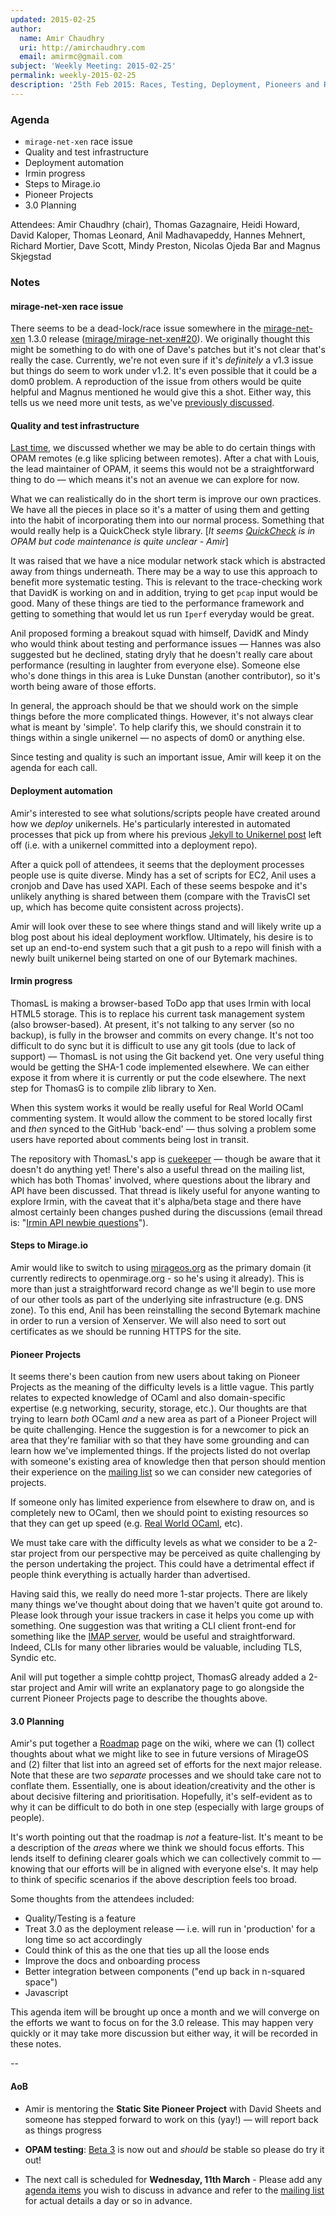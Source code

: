 ```yaml
---
updated: 2015-02-25
author:
  name: Amir Chaudhry
  uri: http://amirchaudhry.com
  email: amirmc@gmail.com
subject: 'Weekly Meeting: 2015-02-25'
permalink: weekly-2015-02-25
description: '25th Feb 2015: Races, Testing, Deployment, Pioneers and Roadmapping'
---
```


### Agenda ###

- `mirage-net-xen` race issue
- Quality and test infrastructure
- Deployment automation
- Irmin progress
- Steps to Mirage.io
- Pioneer Projects
- 3.0 Planning


Attendees: Amir Chaudhry (chair), Thomas Gazagnaire, Heidi Howard,
David Kaloper, Thomas Leonard, Anil Madhavapeddy, Hannes Mehnert,
Richard Mortier, Dave Scott, Mindy Preston, Nicolas Ojeda Bar
and Magnus Skjegstad


### Notes ###

#### mirage-net-xen race issue #### 

There seems to be a dead-lock/race issue somewhere in the [mirage-net-xen][]
1.3.0 release ([mirage/mirage-net-xen#20][]). We originally thought this might
be something to do with one of Dave's patches but it's not clear that's really
the case. Currently, we're not even sure if it's *definitely* a v1.3 issue but
things do seem to work under v1.2.  It's even possible that it could be a dom0
problem.  A reproduction of the issue from others would be quite helpful and
Magnus mentioned he would give this a shot. Either way, this tells us we need
more unit tests, as we've [previously discussed][quality].  

[quality]: /weekly/weekly-2015-02-11#ImprovingQuality
[mirage-net-xen]: https://github.com/mirage/mirage-net-xen
[mirage/mirage-net-xen#20]: https://github.com/mirage/mirage-net-xen/issues/20


#### Quality and test infrastructure #### 

[Last time][quality], we discussed whether we may be able to do certain things
with OPAM remotes (e.g like splicing between remotes).  After a chat with
Louis, the lead maintainer of OPAM, it seems this would not be a
straightforward thing to do — which means it's not an avenue we can explore
for now.

What we can realistically do in the short term is improve our own practices.
We have all the pieces in place so it's a matter of using them and getting
into the habit of incorporating them into our normal process. Something that
would really help is a QuickCheck style library. \[*It seems [QuickCheck][]
is in OPAM but code maintenance is quite unclear - Amir*\]

It was raised that we have a nice modular network stack which is abstracted
away from things underneath. There may be a way to use this approach to
benefit more systematic testing. This is relevant to the trace-checking work
that DavidK is working on and in addition, trying to get `pcap` input would be
good. Many of these things are tied to the performance framework and getting
to something that would let us run `Iperf` everyday would be great.

Anil proposed forming a breakout squad with himself, DavidK and Mindy who would
think about testing and performance issues — Hannes was also suggested but
he declined, stating dryly that he doesn't really care about performance
(resulting in laughter from everyone else). Someone else who's done things in
this area is Luke Dunstan (another contributor), so it's worth being aware of
those efforts.

In general, the approach should be that we should work on the simple things
before the more complicated things.  However, it's not always clear what is
meant by 'simple'.  To help clarify this, we should constrain it to things
within a single unikernel — no aspects of dom0 or anything else.

Since testing and quality is such an important issue, Amir will keep it on the
agenda for each call.

[QuickCheck]: http://opam.ocaml.org/packages/quickcheck/quickcheck.1.0.2/


#### Deployment automation #### 

Amir's interested to see what solutions/scripts people have created around how
we *deploy* unikernels.  He's particularly interested in automated processes
that pick up from where his previous [Jekyll to Unikernel post][ac-jekyll-unik]
left off (i.e. with a unikernel committed into a deployment repo).  

After a quick poll of attendees, it seems that the deployment processes people
use is quite diverse.  Mindy has a set of scripts for EC2, Anil uses a cronjob
and Dave has used XAPI.  Each of these seems bespoke and it's unlikely
anything is shared between them (compare with the TravisCI set up, which has
become quite consistent across projects).

Amir will look over these to see where things stand and will likely write up a
blog post about his ideal deployment workflow. Ultimately, his desire is to
set up an end-to-end system such that a git push to a repo will finish with a
newly built unikernel being started on one of our Bytemark machines.

[ac-jekyll-unik]: http://amirchaudhry.com/from-jekyll-to-unikernel-in-fifty-lines


#### Irmin progress #### 

ThomasL is making a browser-based ToDo app that uses Irmin with local HTML5
storage.  This is to replace his current task management system (also
browser-based).  At present, it's not talking to any server (so no backup), is
fully in the browser and commits on every change. It's not too difficult to do
sync but it is difficult to use any git tools (due to lack of support) — 
ThomasL is not using the Git backend yet. One very useful thing would be
getting the SHA-1 code implemented elsewhere. We can either expose it from
where it is currently or put the code elsewhere.  The next step for ThomasG is
to compile zlib library to Xen.

When this system works it would be really useful for Real World OCaml
commenting system.  It would allow the comment to be stored locally first and
*then* synced to the GitHub 'back-end' — thus solving a problem some users
have reported about comments being lost in transit.

The repository with ThomasL's app is [cuekeeper][] — though be aware that it
doesn't do anything yet!  There's also a useful thread on the mailing list,
which has both Thomas' involved, where questions about the library and API
have been discussed. That thread is likely useful for anyone wanting to
explore Irmin, with the caveat that it's alpha/beta stage and there have
almost certainly been changes pushed during the discussions (email thread is:
"[Irmin API newbie questions][api-q]").

[cuekeeper]: https://github.com/talex5/cuekeeper
[api-q]: http://lists.xenproject.org/archives/html/mirageos-devel/2015-02/msg00049.html


#### Steps to Mirage.io ####

Amir would like to switch to using [mirageos.org][mir-www] as the primary domain
(it currently redirects to openmirage.org - so he's using it already).  This
is more than just a straightforward record change as we'll begin to use more
of our other tools as part of the underlying site infrastructure (e.g. DNS
zone). To this end, Anil has been reinstalling the second Bytemark machine in
order to run a version of Xenserver. We will also need to sort out
certificates as we should be running HTTPS for the site.

[mir-www]: /

#### Pioneer Projects #### 

It seems there's been caution from new users about taking on Pioneer Projects
as the meaning of the difficulty levels is a little vague.  This partly
relates to expected knowledge of OCaml and also domain-specific expertise (e.g
networking, security, storage, etc.).  Our thoughts are that trying to learn
*both* OCaml *and* a new area as part of a Pioneer Project will be quite
challenging. Hence the suggestion is for a newcomer to pick an area that
they're familiar with so that they have some grounding and can learn how we've
implemented things.  If the projects listed do not overlap with someone's
existing area of knowledge then that person should mention their experience on
the [mailing list][mir-mail] so we can consider new categories of projects.

If someone only has limited experience from elsewhere to draw on, and is
completely new to OCaml, then we should point to existing resources so that
they can get up speed (e.g. [Real World OCaml][rwo], etc).

We must take care with the difficulty levels as what we consider to be a
2-star project from our perspective may be perceived as quite challenging by
the person undertaking the project.  This could have a detrimental effect if
people think everything is actually harder than advertised.

Having said this, we really do need more 1-star projects. There are likely
many things we've thought about doing that we haven't quite got around to.
Please look through your issue trackers in case it helps you come up with
something. One suggestion was that writing a CLI client front-end for
something like the [IMAP server][imaplet], would be useful and straightforward.
Indeed, CLIs for many other libraries would be valuable, including TLS,
Syndic etc.

Anil will put together a simple cohttp project, ThomasG already added a 2-star
project and Amir will write an explanatory page to go alongside the current
Pioneer Projects page to describe the thoughts above.

[rwo]: https://realworldocaml.org
[imaplet]: https://opam.ocaml.org/packages/imaplet-lwt/imaplet-lwt.0.1.9/


#### 3.0 Planning #### 

Amir's put together a [Roadmap][] page on the wiki, where we can (1) collect
thoughts about what we might like to see in future versions of MirageOS and
(2) filter that list into an agreed set of efforts for the next major release.
Note that these are two *separate* processes and we should take care not to
conflate them.  Essentially, one is about ideation/creativity and the other is
about decisive filtering and prioritisation.  Hopefully, it's self-evident as
to why it can be difficult to do both in one step (especially with large
groups of people).

It's worth pointing out that the roadmap is *not* a feature-list. It's meant
to be a description of the *areas* where we think we should focus efforts.
This lends itself to defining clearer goals which we can collectively commit
to — knowing that our efforts will be in aligned with everyone else's.  It may
help to think of specific scenarios if the above description feels too broad.

Some thoughts from the attendees included:
- Quality/Testing is a feature
- Treat 3.0 as the deployment release — i.e. will run in 'production' for a long time so act accordingly
- Could think of this as the one that ties up all the loose ends
- Improve the docs and onboarding process
- Better integration between components ("end up back in n-squared space")
- Javascript

This agenda item will be brought up once a month and we will converge on the
efforts we want to focus on for the 3.0 release. This may happen very quickly
or it may take more discussion but either way, it will be recorded in these
notes.

[roadmap]: https://github.com/mirage/mirage-www/wiki/Roadmap

-- 

#### AoB ####

- Amir is mentoring the **Static Site Pioneer Project** with David Sheets and
someone has stepped forward to work on this (yay!) — will report back as
things progress

- **OPAM testing**: [Beta 3][beta3] is now out and *should* be stable so
please do try it out!

- The next call is scheduled for **Wednesday, 11th March** - Please add any
[agenda items][call-agenda] you wish to discuss in advance and refer to the
[mailing list][mir-mail] for actual details a day or so in advance.

[beta3]: https://github.com/ocaml/opam/releases/tag/1.2.1-beta3
[call-agenda]: https://github.com/mirage/mirage-www/wiki/Call-Agenda
[mir-mail]: http://lists.xenproject.org/cgi-bin/mailman/listinfo/mirageos-devel

